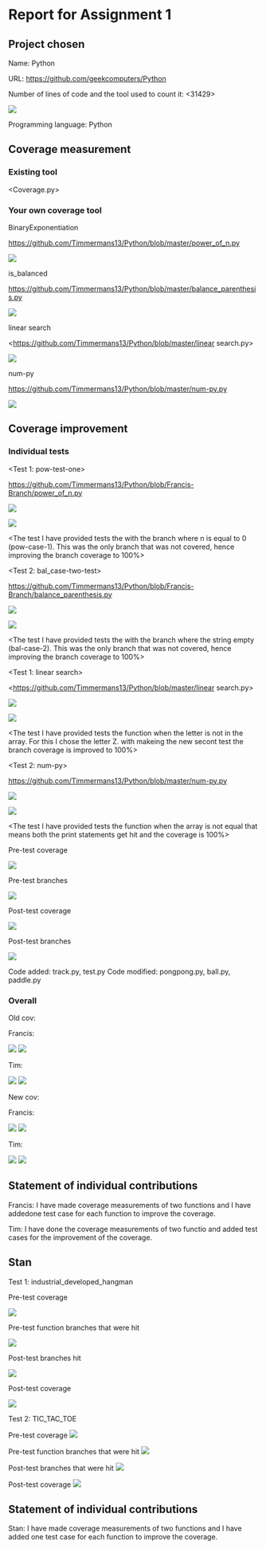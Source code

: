# Report for Assignment 1

## Project chosen

Name: Python

URL: <https://github.com/geekcomputers/Python>

Number of lines of code and the tool used to count it: <31429>

![](https://github.com/Timmermans13/Python/blob/master/.images/NLOC.png)

Programming language: Python

## Coverage measurement

### Existing tool

<Coverage.py>

### Your own coverage tool

<The following is supposed to be repeated for each group member>

<Francis>

BinaryExponentiation

<https://github.com/Timmermans13/Python/blob/master/power_of_n.py>

![](https://github.com/Timmermans13/Python/blob/master/pow-cov-old-instr.png)

is_balanced

<https://github.com/Timmermans13/Python/blob/master/balance_parenthesis.py>

![](https://github.com/Timmermans13/Python/blob/master/.images/balance_parenthesis_old_cov_inst.png)

<Tim>

linear search

<https://github.com/Timmermans13/Python/blob/master/linear search.py>

![](https://github.com/Timmermans13/Python/blob/master/linsearchold.png)

num-py

<https://github.com/Timmermans13/Python/blob/master/num-py.py>

![](https://github.com/Timmermans13/Python/blob/master/numpyold.png)

## Coverage improvement

### Individual tests

<The following is supposed to be repeated for each group member>

<Francis >

<Test 1: pow-test-one>

<https://github.com/Timmermans13/Python/blob/Francis-Branch/power_of_n.py>

![](https://github.com/Timmermans13/Python/blob/master/.images/pow-cov-instr-old.png)

![](https://github.com/Timmermans13/Python/blob/master/.images/pow-cov-instr-new.png)

<The test I have provided tests the with the branch where n is equal to 0 (pow-case-1). This was the only branch that was not covered, hence improving the branch coverage to 100%>

<Test 2: bal_case-two-test>

<https://github.com/Timmermans13/Python/blob/Francis-Branch/balance_parenthesis.py>

![](https://github.com/Timmermans13/Python/blob/master/.images/balance_parenthesis_old_cov_inst.png)

![](https://github.com/Timmermans13/Python/blob/master/.images/balance_parenthesis_new_cov_inst.png)

<The test I have provided tests the with the branch where the string empty (bal-case-2). This was the only branch that was not covered, hence improving the branch coverage to 100%>

<Tim>

<Test 1: linear search>

<https://github.com/Timmermans13/Python/blob/master/linear search.py>

![](https://github.com/Timmermans13/Python/blob/master/linsearchold.png)

![](https://github.com/Timmermans13/Python/blob/master/linsearchnew.png)

<The test I have provided tests the function when the letter is not in the array. For this I chose the letter Z. with makeing the new secont test the branch coverage is improved to 100%>

<Test 2: num-py>

<https://github.com/Timmermans13/Python/blob/master/num-py.py>

![](https://github.com/Timmermans13/Python/blob/master/numpyold.png)

![](https://github.com/Timmermans13/Python/blob/master/numpynew.png)

<The test I have provided tests the function when the array is not equal that means both the print statements get hit and the coverage is 100%>

<Connor>

Pre-test coverage

![](old_cov.png)

Pre-test branches

![](old_branches.png)

Post-test coverage

![](new_cov.png)

Post-test branches

![](new_branches.png)

Code added: track.py, test.py
Code modified: pongpong.py, ball.py, paddle.py

### Overall

Old cov:

Francis:

![](https://github.com/Timmermans13/Python/blob/master/.images/pow-cov-res-old.png)
![](https://github.com/Timmermans13/Python/blob/master/.images/balance_parenthesis_old_cov_res.png)

Tim:

![](https://github.com/Timmermans13/Python/blob/master/oldstatlin.png)
![](https://github.com/Timmermans13/Python/blob/master/oldstatnum.png)

New cov:

Francis:

![](https://github.com/Timmermans13/Python/blob/master/.images/pow-cov-res-new.png)
![](https://github.com/Timmermans13/Python/blob/master/.images/balance_parenthesis_new_cov_res.png)

Tim:

![](https://github.com/Timmermans13/Python/blob/master/newstatlin.png)
![](https://github.com/Timmermans13/Python/blob/master/newstatnum.png)

<Provide a screenshot of the new coverage results by running the existing tool using all test modifications made by the group>

## Statement of individual contributions

Francis: I have made coverage measurements of two functions and
I have addedone test case for each function to improve the coverage.

Tim: I have done the coverage measurements of two functio and added test cases for the improvement of the coverage.

## Stan

Test 1: industrial_developed_hangman

Pre-test coverage

![](https://raw.githubusercontent.com/Timmermans13/Python/stan/Industrial_developed_hangman/cov_before.png)

Pre-test function branches that were hit

![](https://raw.githubusercontent.com/Timmermans13/Python/stan/Industrial_developed_hangman/testres_before.png)

Post-test branches hit

![](https://raw.githubusercontent.com/Timmermans13/Python/stan/Industrial_developed_hangman/testres_after.png)

Post-test coverage

![](https://raw.githubusercontent.com/Timmermans13/Python/stan/Industrial_developed_hangman/cov_after.png)

Test 2: TIC_TAC_TOE

Pre-test coverage
![](https://raw.githubusercontent.com/Timmermans13/Python/master/TIC_TAC_TOE/coverage%20before.png)

Pre-test function branches that were hit
![](https://raw.githubusercontent.com/Timmermans13/Python/master/TIC_TAC_TOE/branch_coverage_before_test.png)

Post-test branches that were hit
![](https://raw.githubusercontent.com/Timmermans13/Python/master/TIC_TAC_TOE/branch_coverage_after_test.png)

Post-test coverage
![](https://raw.githubusercontent.com/Timmermans13/Python/master/TIC_TAC_TOE/overage%20after%20test.png.)

## Statement of individual contributions

Stan: I have made coverage measurements of two functions and
I have added one test case for each function to improve the coverage.
